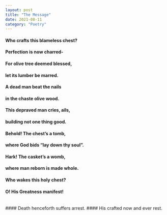 ```yaml
---
layout: post
title: "The Message"
date: 2021-08-11
category: "Poetry"
---
```


#### Who crafts this blameless chest?
#### Perfection is now charred-
#### For olive tree deemed blessed,
#### let its lumber be marred.
#### A dead man beat the nails
#### in the chaste olive wood.
#### This depraved man cries, ails,
#### building not one thing good.
#### Behold! The chest’s a tomb,
#### where God bids “lay down thy soul”.
#### Hark! The casket’s a womb,
#### where man reborn is made whole.
#### Who wakes this holy chest?
#### O! His Greatness manifest!
<br/>
#### Death henceforth suffers arrest.
#### His crafted now and ever rest.
